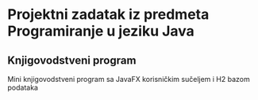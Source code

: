 # Projektni zadatak iz predmeta Programiranje u jeziku Java
## Knjigovodstveni program

Mini knjigovodstveni program sa JavaFX korisničkim sučeljem i H2 bazom podataka
